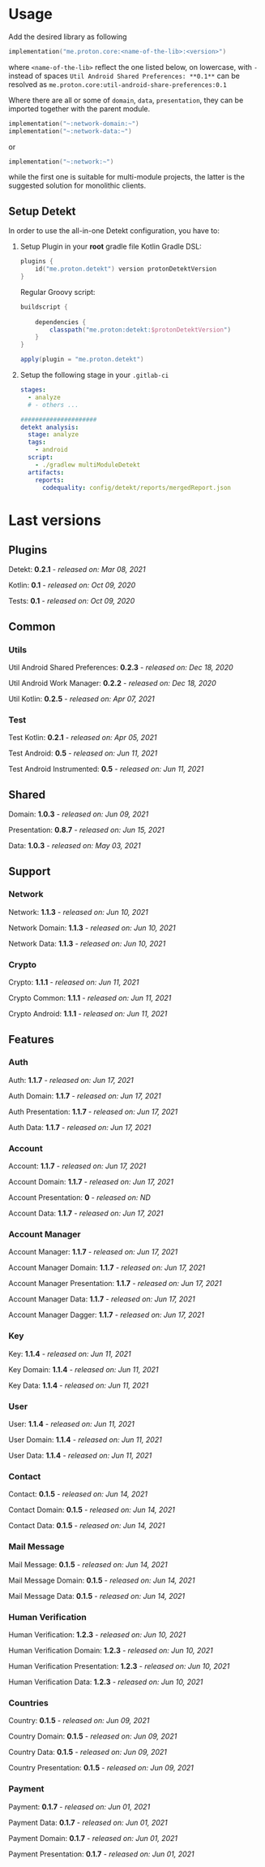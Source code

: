 # Usage
Add the desired library as following
```kotlin
implementation("me.proton.core:<name-of-the-lib>:<version>")
```
where `<name-of-the-lib>` reflect the one listed below, on lowercase, with `-` instead of spaces
`Util Android Shared Preferences: **0.1**` can be resolved as `me.proton.core:util-android-share-preferences:0.1`

Where there are all or some of `domain`, `data`, `presentation`, they can be imported together with the parent module.
```kotlin
implementation("~:network-domain:~")
implementation("~:network-data:~")
```
or
```kotlin
implementation("~:network:~")
```
while the first one is suitable for multi-module projects, the latter is the suggested solution for monolithic clients.

## Setup Detekt
In order to use the all-in-one Detekt configuration, you have to:

1. Setup Plugin in your **root** gradle file
    Kotlin Gradle DSL:
    ```kotlin
    plugins {
        id("me.proton.detekt") version protonDetektVersion
    }
    ```
    Regular Groovy script:
    ```groovy
    buildscript {
      
        dependencies {
            classpath("me.proton:detekt:$protonDetektVersion")
        }
    }
    
    apply(plugin = "me.proton.detekt")
    ```
    
2. Setup the following stage in your `.gitlab-ci`

    ```yaml
    stages:
      - analyze
      # - others ...
    
    #####################
    detekt analysis:
      stage: analyze
      tags:
        - android
      script:
        - ./gradlew multiModuleDetekt
      artifacts:
        reports:
          codequality: config/detekt/reports/mergedReport.json
    ```

    


# Last versions

## Plugins

Detekt: **0.2.1** - _released on: Mar 08, 2021_

Kotlin: **0.1** - _released on: Oct 09, 2020_

Tests: **0.1** - _released on: Oct 09, 2020_

## Common

### Utils

Util Android Shared Preferences: **0.2.3** - _released on: Dec 18, 2020_

Util Android Work Manager: **0.2.2** - _released on: Dec 18, 2020_

Util Kotlin: **0.2.5** - _released on: Apr 07, 2021_

### Test

Test Kotlin: **0.2.1** - _released on: Apr 05, 2021_

Test Android: **0.5** - _released on: Jun 11, 2021_

Test Android Instrumented: **0.5** - _released on: Jun 11, 2021_

## Shared

Domain: **1.0.3** - _released on: Jun 09, 2021_

Presentation: **0.8.7** - _released on: Jun 15, 2021_

Data: **1.0.3** - _released on: May 03, 2021_

## Support

### Network

Network: **1.1.3** - _released on: Jun 10, 2021_

Network Domain: **1.1.3** - _released on: Jun 10, 2021_

Network Data: **1.1.3** - _released on: Jun 10, 2021_

### Crypto

Crypto: **1.1.1** - _released on: Jun 11, 2021_

Crypto Common: **1.1.1** - _released on: Jun 11, 2021_

Crypto Android: **1.1.1** - _released on: Jun 11, 2021_

## Features

### Auth

Auth: **1.1.7** - _released on: Jun 17, 2021_

Auth Domain: **1.1.7** - _released on: Jun 17, 2021_

Auth Presentation: **1.1.7** - _released on: Jun 17, 2021_

Auth Data: **1.1.7** - _released on: Jun 17, 2021_

### Account

Account: **1.1.7** - _released on: Jun 17, 2021_

Account Domain: **1.1.7** - _released on: Jun 17, 2021_

Account Presentation: **0** - _released on: ND_

Account Data: **1.1.7** - _released on: Jun 17, 2021_


### Account Manager

Account Manager: **1.1.7** - _released on: Jun 17, 2021_

Account Manager Domain: **1.1.7** - _released on: Jun 17, 2021_

Account Manager Presentation: **1.1.7** - _released on: Jun 17, 2021_

Account Manager Data: **1.1.7** - _released on: Jun 17, 2021_

Account Manager Dagger: **1.1.7** - _released on: Jun 17, 2021_

### Key

Key: **1.1.4** - _released on: Jun 11, 2021_

Key Domain: **1.1.4** - _released on: Jun 11, 2021_

Key Data: **1.1.4** - _released on: Jun 11, 2021_

### User

User: **1.1.4** - _released on: Jun 11, 2021_

User Domain: **1.1.4** - _released on: Jun 11, 2021_

User Data: **1.1.4** - _released on: Jun 11, 2021_

### Contact

Contact: **0.1.5** - _released on: Jun 14, 2021_

Contact Domain: **0.1.5** - _released on: Jun 14, 2021_

Contact Data: **0.1.5** - _released on: Jun 14, 2021_

### Mail Message

Mail Message: **0.1.5** - _released on: Jun 14, 2021_

Mail Message Domain: **0.1.5** - _released on: Jun 14, 2021_

Mail Message Data: **0.1.5** - _released on: Jun 14, 2021_

### Human Verification

Human Verification: **1.2.3** - _released on: Jun 10, 2021_

Human Verification Domain: **1.2.3** - _released on: Jun 10, 2021_

Human Verification Presentation: **1.2.3** - _released on: Jun 10, 2021_

Human Verification Data: **1.2.3** - _released on: Jun 10, 2021_

### Countries

Country: **0.1.5** - _released on: Jun 09, 2021_

Country Domain: **0.1.5** - _released on: Jun 09, 2021_

Country Data: **0.1.5** - _released on: Jun 09, 2021_

Country Presentation: **0.1.5** - _released on: Jun 09, 2021_

### Payment

Payment: **0.1.7** - _released on: Jun 01, 2021_

Payment Data: **0.1.7** - _released on: Jun 01, 2021_

Payment Domain: **0.1.7** - _released on: Jun 01, 2021_

Payment Presentation: **0.1.7** - _released on: Jun 01, 2021_
